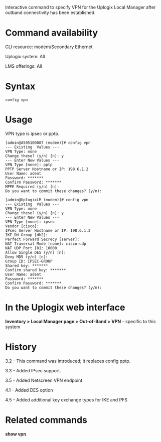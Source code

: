 <!-- 5.4 -->

Interactive command to specify VPN for the Uplogix Local Manager after outband connectivity has been established. 
 
# Command availability 

CLI resource: modem/Secondary Ethernet

Uplogix system: All

LMS offerings: All

# Syntax 

```
config vpn
```

# Usage 

VPN type is ipsec or pptp.

```
[admin@A505100087 (modem)]# config vpn
--- Existing  Values ---
VPN Type: none
Change these? (y/n) [n]: y
--- Enter New Values ---
VPN Type [none]: pptp
PPTP Server Hostname or IP: 198.6.1.2
User Name: adent
Password: *******
Confirm Password: *******
MPPE Required (y/n) [n]:
Do you want to commit these changes? (y/n):
```

```
[admin@UplogixLM (modem)]# config vpn
--- Existing  Values ---
VPN Type: none
Change these? (y/n) [n]: y
--- Enter New Values ---
VPN Type [none]: ipsec
Vendor [cisco]:
IPsec Server Hostname or IP: 198.6.1.2
IKE DH Group [dh2]:
Perfect Forward Secrecy [server]:
NAT Traversal Mode [none]: cisco-udp
NAT UDP Port [0]: 10000
Allow Single DES (y/n) [n]:
Deny MD5 (y/n) [n]:
Group ID: IPSEC-GROUP
Shared key: *******
Confirm shared key: *******
User Name: adent
Password: *******
Confirm Password: *******
Do you want to commit these changes? (y/n):

```

# In the Uplogix web interface

**Inventory > Local Manager page > Out-of-Band > VPN**  - specific to this system

# History 

3.2 - This command was introduced; it replaces config pptp.

3.3 - Added IPsec support.

3.5 - Added Netscreen VPN endpoint

4.1 - Added DES option

4.5 - Added additional key exchange types for IKE and PFS

# Related commands 

**show vpn**
